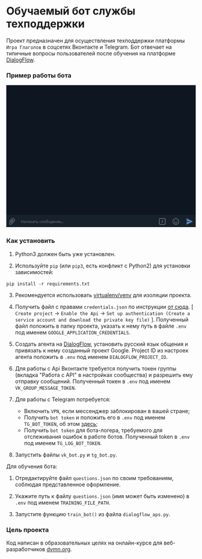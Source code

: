 # Обучаемый бот службы техподдержки

Проект предназначен для осуществления техподдержки платформы `Игра Глаголов` в соцсетях Вконтакте и Telegram. Бот отвечает на типичные вопросы пользователей после обучения на платформе [DialogFlow](dialogflow.com).

### Пример работы бота

![Chat example](chat.gif)

### Как установить

1. Python3 должен быть уже установлен.  

2. Используйте `pip` (или `pip3`, есть конфликт с Python2) для установки зависимостей:
```
pip install -r requirements.txt
```
3. Рекомендуется использовать [virtualenv/venv](https://docs.python.org/3/library/venv.html) для изоляции проекта.

4. Получить файл с правами `credentials.json` по инструкции [от сюда](https://cloud.google.com/dialogflow/docs/quick/setup). [
    `Create project` -> 
    `Enable the Api` -> 
    `Set up authentication (Create a service account and download the private key file)`
    ]. Полученный файл положить в папку проекта, указать к нему путь в файле `.env` под именем `GOOGLE_APPLICATION_CREDENTIALS`.

5. Создать агента на [DialogFlow](dialogflow.com), установить русский язык общения и привязать к нему созданный проект Google. Project ID из настроек агента положить в `.env` под именем `DIALOGFLOW_PROJECT_ID`.

6. Для работы с Api Вконтакте требуется получить токен группы (вкладка "Работа с API" в настройках сообщества) и разрешить ему отправку сообщений. Полученный токен в `.env` под именем `VK_GROUP_MESSAGE_TOKEN`.

7. Для работы с Telegram потребуется:
    * Включить `VPN`, если мессенджер заблокирован в вашей стране; 
    * Получить `bot token` и положить его в `.env` под именем `TG_BOT_TOKEN`, об этом [здесь](https://smmplanner.com/blog/otlozhennyj-posting-v-telegram/);
    * Получить `bot token` для бота-логера, требуемого для отслеживания ошибок в работе ботов. Полученный token в `.env` под именем `TG_LOG_BOT_TOKEN`.

8. Запустить файлы `vk_bot.py` и `tg_bot.py`.

Для обучения бота:

1. Отредактируйте файл `questions.json` по своим требованиям, соблюдая представленное оформление.

2. Укажите путь к файлу `questions.json` (имя может быть изменено) в `.env` под именем `TRAINING_FILE_PATH`.

3. Запустите функцию `train_bot()` из файла `dialogflow_aps.py`.

### Цель проекта

Код написан в образовательных целях на онлайн-курсе для веб-разработчиков [dvmn.org](https://dvmn.org/).
